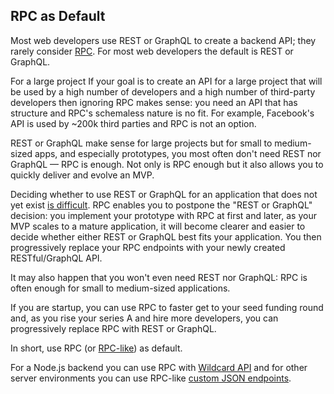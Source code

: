 ## RPC as Default

Most web developers use
REST or GraphQL
to create a backend API;
they rarely consider
[RPC](/docs/what-is-rpc.md#what-is-rpc).
For most web developers the default is REST or GraphQL.

For a large project
If your goal is to create an API
for a large project that will be used by a high number of developers and a high number of third-party developers
then ignoring RPC makes sense:
you need an API that has structure and RPC's schemaless nature is no fit.
For example, Facebook's API is used by ~200k third parties and RPC is not an option.

REST or GraphQL make sense for large projects
but for small to medium-sized apps, and especially prototypes,
you most often don't need REST nor GraphQL &mdash; RPC is enough.
Not only is RPC enough but it also allows you to quickly deliver and evolve an MVP.

Deciding whether to use REST or GraphQL for an application that does not yet exist [is difficult](/docs/blog/rest-or-graphql.md#rest-or-graphql-a-simple-answer).
RPC enables you to postpone the "REST or GraphQL" decision:
you implement your prototype with RPC at first and later,
as your MVP scales to a mature application,
it will become clearer and easier to decide
whether either REST or GraphQL best fits your application.
You then progressively replace your RPC endpoints with your newly created RESTful/GraphQL API.

It may also happen that you won't even need REST nor GraphQL:
RPC is often enough for small to medium-sized applications.

If you are startup,
you can use RPC to
faster get to your seed funding round
and,
as you rise your series A and hire more developers,
you can progressively replace RPC with REST or GraphQL.

In short,
use RPC
(or [RPC-like](/docs/blog/rest-rpc.md#rpc-like))
as default.

For a Node.js backend you can use RPC with
[Wildcard API](https://github.com/reframejs/wildcard-api#readme)
and for other server environments
you can use RPC-like [custom JSON endpoints](/docs/blog/rest-rpc.md#custom-json-endpoints).

